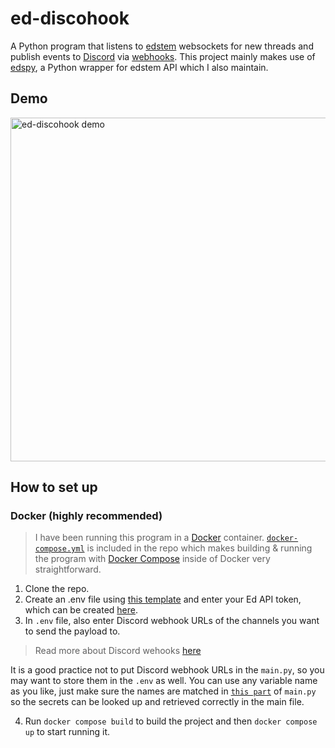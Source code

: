 # ed-discohook

A Python program that listens to [edstem](https://edstem.org/) websockets for new threads and publish events to [Discord](https://discord.com/) via [webhooks](https://discord.com/developers/docs/resources/webhook).
This project mainly makes use of [edspy](https://github.com/bachtran02/edspy), a Python wrapper for edstem API which I also maintain. 

## Demo 
<img alt="ed-discohook demo" src="https://github.com/bachtran02/ed-discohook/assets/83796054/8f4c53b1-4a36-4ce2-b39b-1ebdd32a248d" width="550">

## How to set up

### Docker (highly recommended)
> I have been running this program in a [Docker](https://docs.docker.com/engine/install/) container. [`docker-compose.yml`](https://github.com/bachtran02/ed-discohook/blob/main/docker-compose.yml) is included in the repo which
> makes building & running the program with [Docker Compose](https://docs.docker.com/compose/install/) inside of Docker very straightforward.

1. Clone the repo.
2. Create an .env file using [this template](https://github.com/bachtran02/ed-discohook/blob/main/.env.example) and enter your Ed API token, which can be created [here](https://edstem.org/us/settings/api-tokens).
3. In `.env` file, also enter Discord webhook URLs of the channels you want to send the payload to. 
> Read more about Discord wehooks [here](https://support.discord.com/hc/en-us/articles/228383668-Intro-to-Webhooks)

It is a good practice not to put Discord webhook URLs in the `main.py`, so you may want to store them in the `.env` as well. You can use any variable name as you like, just make sure
the names are matched in [`this part`](https://github.com/bachtran02/ed-discohook/blob/main/main.py#L13) of `main.py` so the secrets can be looked up and retrieved correctly in the main file.

4. Run `docker compose build` to build the project and then `docker compose up` to start running it.
